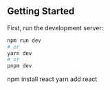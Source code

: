 ## Getting Started

First, run the development server:

```bash
npm run dev
# or
yarn dev
# or
pnpm dev
```

npm install react
yarn add react

